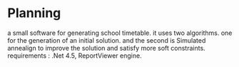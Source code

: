 # Planning
a small software for generating school timetable. it uses two algorithms. one for the generation of an initial solution. and the second is Simulated annealign to improve the solution and satisfy more soft constraints.
requirements : .Net 4.5, ReportViewer engine.
